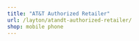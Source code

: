 ```yaml
---
title: "AT&T Authorized Retailer"
url: /layton/atandt-authorized-retailer/
shop: mobile phone
---
```

